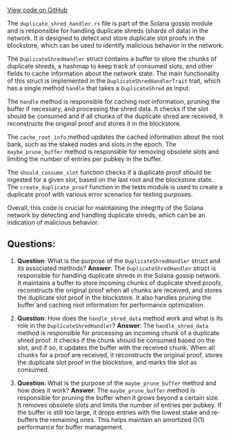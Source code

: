[View code on GitHub](https://github.com/solana-labs/solana/blob/master/gossip/src/duplicate_shred_handler.rs)

The `duplicate_shred_handler.rs` file is part of the Solana gossip module and is responsible for handling duplicate shreds (shards of data) in the network. It is designed to detect and store duplicate slot proofs in the blockstore, which can be used to identify malicious behavior in the network.

The `DuplicateShredHandler` struct contains a buffer to store the chunks of duplicate shreds, a hashmap to keep track of consumed slots, and other fields to cache information about the network state. The main functionality of this struct is implemented in the `DuplicateShredHandlerTrait` trait, which has a single method `handle` that takes a `DuplicateShred` as input.

The `handle` method is responsible for caching root information, pruning the buffer if necessary, and processing the shred data. It checks if the slot should be consumed and if all chunks of the duplicate shred are received, it reconstructs the original proof and stores it in the blockstore.

The `cache_root_info` method updates the cached information about the root bank, such as the staked nodes and slots in the epoch. The `maybe_prune_buffer` method is responsible for removing obsolete slots and limiting the number of entries per pubkey in the buffer.

The `should_consume_slot` function checks if a duplicate proof should be ingested for a given slot, based on the last root and the blockstore state. The `create_duplicate_proof` function in the tests module is used to create a duplicate proof with various error scenarios for testing purposes.

Overall, this code is crucial for maintaining the integrity of the Solana network by detecting and handling duplicate shreds, which can be an indication of malicious behavior.
## Questions: 
 1. **Question**: What is the purpose of the `DuplicateShredHandler` struct and its associated methods?
   **Answer**: The `DuplicateShredHandler` struct is responsible for handling duplicate shreds in the Solana gossip network. It maintains a buffer to store incoming chunks of duplicate shred proofs, reconstructs the original proof when all chunks are received, and stores the duplicate slot proof in the blockstore. It also handles pruning the buffer and caching root information for performance optimization.

2. **Question**: How does the `handle_shred_data` method work and what is its role in the `DuplicateShredHandler`?
   **Answer**: The `handle_shred_data` method is responsible for processing an incoming chunk of a duplicate shred proof. It checks if the chunk should be consumed based on the slot, and if so, it updates the buffer with the received chunk. When all chunks for a proof are received, it reconstructs the original proof, stores the duplicate slot proof in the blockstore, and marks the slot as consumed.

3. **Question**: What is the purpose of the `maybe_prune_buffer` method and how does it work?
   **Answer**: The `maybe_prune_buffer` method is responsible for pruning the buffer when it grows beyond a certain size. It removes obsolete slots and limits the number of entries per pubkey. If the buffer is still too large, it drops entries with the lowest stake and re-buffers the remaining ones. This helps maintain an amortized O(1) performance for buffer management.